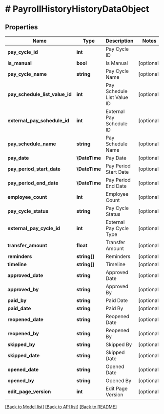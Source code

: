 # # PayrollHistoryHistoryDataObject

## Properties

Name | Type | Description | Notes
------------ | ------------- | ------------- | -------------
**pay_cycle_id** | **int** | Pay Cycle ID |
**is_manual** | **bool** | Is Manual | [optional]
**pay_cycle_name** | **string** | Pay Cycle Name | [optional]
**pay_schedule_list_value_id** | **int** | Pay Schedule List Value ID | [optional]
**external_pay_schedule_id** | **int** | External Pay Schedule ID | [optional]
**pay_schedule_name** | **string** | Pay Schedule Name | [optional]
**pay_date** | **\DateTime** | Pay Date | [optional]
**pay_period_start_date** | **\DateTime** | Pay Period Start Date | [optional]
**pay_period_end_date** | **\DateTime** | Pay Period End Date | [optional]
**employee_count** | **int** | Employee Count | [optional]
**pay_cycle_status** | **string** | Pay Cycle Status | [optional]
**external_pay_cycle_id** | **int** | External Pay Cycle Type | [optional]
**transfer_amount** | **float** | Transfer Amount | [optional]
**reminders** | **string[]** | Reminders | [optional]
**timeline** | **string[]** | Timeline | [optional]
**approved_date** | **string** | Approved Date | [optional]
**approved_by** | **string** | Approved By | [optional]
**paid_by** | **string** | Paid Date | [optional]
**paid_date** | **string** | Paid By | [optional]
**reopened_date** | **string** | Reopened Date | [optional]
**reopened_by** | **string** | Reopened By | [optional]
**skipped_by** | **string** | Skipped By | [optional]
**skipped_date** | **string** | Skipped Date | [optional]
**opened_date** | **string** | Opened Date | [optional]
**opened_by** | **string** | Opened By | [optional]
**edit_page_version** | **int** | Edit Page Version | [optional]

[[Back to Model list]](../../README.md#models) [[Back to API list]](../../README.md#endpoints) [[Back to README]](../../README.md)

